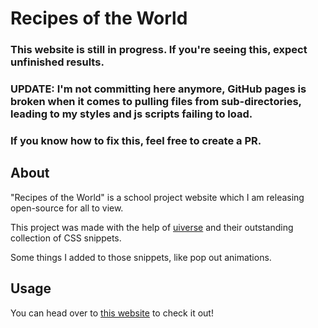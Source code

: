 # Recipes of the World

### This website is still in progress. If you're seeing this, expect unfinished results.
### UPDATE: I'm not committing here anymore, GitHub pages is broken when it comes to pulling files from sub-directories, leading to my styles and js scripts failing to load.
### If you know how to fix this, feel free to create a PR.

## About <a name = "about"></a>

"Recipes of the World" is a school project website which I am releasing open-source for all to view.

This project was made with the help of [uiverse](https://uiverse.io) and their outstanding collection of CSS snippets.

Some things I added to those snippets, like pop out animations.

## Usage <a name = "Demo"></a>

You can head over to [this website](https://test.com) to check it out!

<!-- Will change link later (after publish and page deployment) -->
